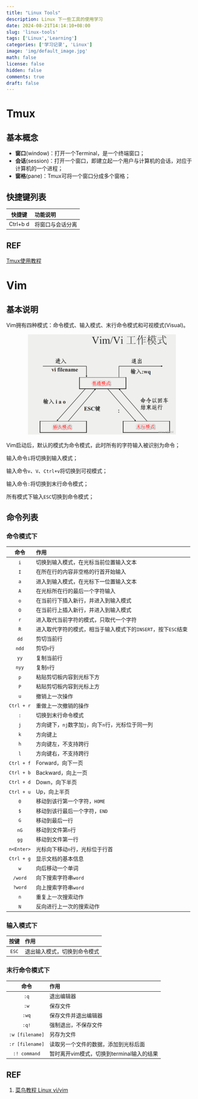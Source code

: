 ```yaml
---
title: "Linux Tools"
description: Linux 下一些工具的使用学习
date: 2024-08-21T14:14:10+08:00
slug: 'linux-tools'
tags: ['Linux','Learning']
categories: ['学习记录', 'Linux']
image: 'img/default_image.jpg'
math: false
license: false
hidden: false
comments: true
draft: false
---
```


# Tmux

## 基本概念

- **窗口**(window)：打开一个Terminal，是一个终端窗口；
- **会话**(session)：打开一个窗口，即建立起一个用户与计算机的会话，对应于计算机的一个进程；
- **窗格**(pane)：Tmux可将一个窗口分成多个窗格；

## 快捷键列表

|   快捷键      |   功能说明        |
|   :---:       |       :---        |
|   Ctrl+b d    | 将窗口与会话分离  |


## REF
[Tmux使用教程](https://www.ruanyifeng.com/blog/2019/10/tmux.html)

# Vim

## 基本说明

Vim拥有四种模式：命令模式、输入模式、末行命令模式和可视模式(Visual)。

<div align=center>
<img src="https://raw.githubusercontent.com/yjwang01/img_bed/main/img/202408220922161.png" style="zoom:40%"/>
</div>

Vim启动后，默认的模式为命令模式，此时所有的字符输入被识别为命令；

输入命令`i`将切换到输入模式；

输入命令`v`、`V`、`Ctrl+v`将切换到可视模式；

输入命令`:`将切换到末行命令模式；

所有模式下输入`ESC`切换到命令模式；

## 命令列表

### 命令模式下
|   命令    |   作用    |
| :---:     | :------   |
|   `i`     | 切换到输入模式，在光标当前位置输入文本    |
|   `I`     | 在所在行的内容非空格的行首开始输入    |
|   `a`     | 进入到输入模式，在光标下一位置输入文本    |
|   `A`     | 在光标所在行的最后一个字符输入        |
|   `o`     | 在当前行下插入新行，并进入到输入模式      |
|   `O`     | 在当前行上插入新行，并进入到输入模式      |
|   `r`     | 进入取代当前字符的模式，只取代一个字符    |
|   `R`     | 进入取代字符的模式，相当于输入模式下的`INSERT`，按下`ESC`结束 |
|   `dd`    | 剪切当前行    |
|   `ndd`   | 剪切`n`行     |
|   `yy`    | 复制当前行    |
|   `nyy`   | 复制`n`行     |
|   `p`     | 粘贴剪切板内容到光标下方  |
|   `P`     | 粘贴剪切板内容到光标上方  |
|   `u`     | 撤销上一次操作            |
|`Ctrl + r` | 重做上一次撤销的操作      |
|   `:`     | 切换到末行命令模式        |
|   `j`     | 方向键下，`nj`数字加`j`，向下`n`行，光标位于同一列 |
|   `k`     | 方向键上              |
|   `h`     | 方向键左，不支持跨行  |
|   `l`     | 方向键右，不支持跨行  |
|`Ctrl + f` | Forward，向下一页     |
|`Ctrl + b` | Backward，向上一页     |
|`Ctrl + d` | Down，向下半页    |
|`Ctrl + u` | Up，向上半页    |
|   `0`     | 移动到该行第一个字符，`HOME`    |
|   `$`     | 移动到该行最后一个字符，`END`   |
|   `G`     | 移动到最后一行        |
|   `nG`    | 移动到文件第`n`行     |
|   `gg`    | 移动到文件第一行      |
| `n<Enter>`| 光标向下移动`n`行，光标位于行首 | 
|`Ctrl + g` | 显示文档的基本信息    |
|   `w`     | 向后移动一个单词      |
| `/word`   | 向下搜索字符串`word`  |
| `?word`   | 向上搜索字符串`word`  |
|   `n`     | 重复上一次搜索动作    |
|   `N`     | 反向进行上一次的搜索动作  |

### 输入模式下

|   按键    | 作用  |
| :---:     | :------   |
|   `ESC`   | 退出输入模式，切换到命令模式  |

### 末行命令模式下

|   命令    |   作用    |
| :---:     | :------   |
|   `:q`    | 退出编辑器    |
|   `:w`    | 保存文件      |
|   `:wq`   | 保存文件并退出编辑器  |
|   `:q!`   | 强制退出，不保存文件  |
|`:w [filename]`| 另存为文件 |
|`:r [filename]`| 读取另一个文件的数据，添加到光标后面 |
|`:! command` | 暂时离开vim模式，切换到terminal输入的结果 |

## REF

1. [菜鸟教程 Linux vi/vim](https://www.runoob.com/linux/linux-vim.html)